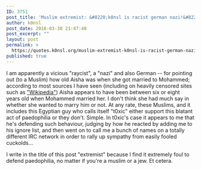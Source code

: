 ```yaml
---
ID: 3751
post_title: 'Muslim extremist: &#8220;k0nsl is racist german nazi!&#8221;'
author: k0nsl
post_date: 2016-03-30 21:47:48
post_excerpt: ""
layout: post
permalink: >
  https://quotes.k0nsl.org/muslim-extremist-k0nsl-is-racist-german-nazi.html
published: true
---
```

I am apparently a vicious "raycist", a "nazi" and also German -- for pointing out (to a Muslim) how old Aisha was when she got married to Mohammed; according to most sources I have seen (including on heavily censored sites such as <a href="https://en.wikipedia.org/wiki/Aisha" target="_blank">"Wikipedia"</a>) Aisha appears to have been between six or eight years old when Mohammed married her. I don't think she had much say in whether she wanted to marry him or not.
At any rate, these Muslims, and it includes this Egyptian guy who calls itself "t0xic" either support this blatant act of paedophilia or they don't. Simple. In t0xic's case it appears to me that he's defending such behaviour, judging by how he reacted by adding me to his ignore list, and then went on to call me a bunch of names on a totally different IRC network in order to rally up sympathy from easily fooled cuckolds...

I write in the title of this post "extremist" because I find it extremely foul to defend paedophilia, no matter if you're a muslim or a jew. Et cetera.